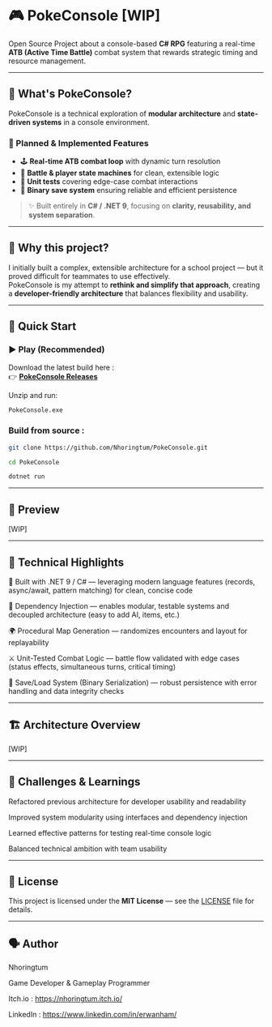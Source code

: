 # 🎮 PokeConsole [WIP]

Open Source Project about a console-based **C# RPG** featuring a real-time **ATB (Active Time Battle)** combat system that rewards strategic timing and resource management.

---

## 🧩 What's PokeConsole?

PokeConsole is a technical exploration of **modular architecture** and **state-driven systems** in a console environment.

### 🔧 Planned & Implemented Features
- 🕹️ **Real-time ATB combat loop** with dynamic turn resolution  
- 🧠 **Battle & player state machines** for clean, extensible logic  
- 🧪 **Unit tests** covering edge-case combat interactions  
- 💾 **Binary save system** ensuring reliable and efficient persistence  

> ✨ Built entirely in **C# / .NET 9**, focusing on **clarity, reusability, and system separation**.

---

## 🤔 Why this project?

I initially built a complex, extensible architecture for a school project — but it proved difficult for teammates to use effectively.  
PokeConsole is my attempt to **rethink and simplify that approach**, creating a **developer-friendly architecture** that balances flexibility and usability.

---

## 🚀 Quick Start

### ▶️ Play (Recommended)
Download the latest build here :  
👉 [**PokeConsole Releases**](https://github.com/Nhoringtum/PokeConsole/releases/latest)

Unzip and run:
```bash
PokeConsole.exe
```

### Build from source :
```bash
git clone https://github.com/Nhoringtum/PokeConsole.git
```
```bash
cd PokeConsole
```
```bash
dotnet run
```

---

## 📸 Preview

[WIP]

---

## 🧠 Technical Highlights

🧱 Built with .NET 9 / C# — leveraging modern language features (records, async/await, pattern matching) for clean, concise code

🔧 Dependency Injection — enables modular, testable systems and decoupled architecture (easy to add AI, items, etc.)

🌍 Procedural Map Generation — randomizes encounters and layout for replayability

⚔️ Unit-Tested Combat Logic — battle flow validated with edge cases (status effects, simultaneous turns, critical timing)

💾 Save/Load System (Binary Serialization) — robust persistence with error handling and data integrity checks

---

## 🏗️ Architecture Overview

[WIP]

---

## 🚀 Challenges & Learnings

Refactored previous architecture for developer usability and readability

Improved system modularity using interfaces and dependency injection

Learned effective patterns for testing real-time console logic

Balanced technical ambition with team usability

---

## 🧾 License

This project is licensed under the **MIT License** — see the [LICENSE](./LICENSE) file for details.

---

## 🗣️ Author

Nhoringtum

Game Developer & Gameplay Programmer

Itch.io : https://nhoringtum.itch.io/

LinkedIn : https://www.linkedin.com/in/erwanham/
